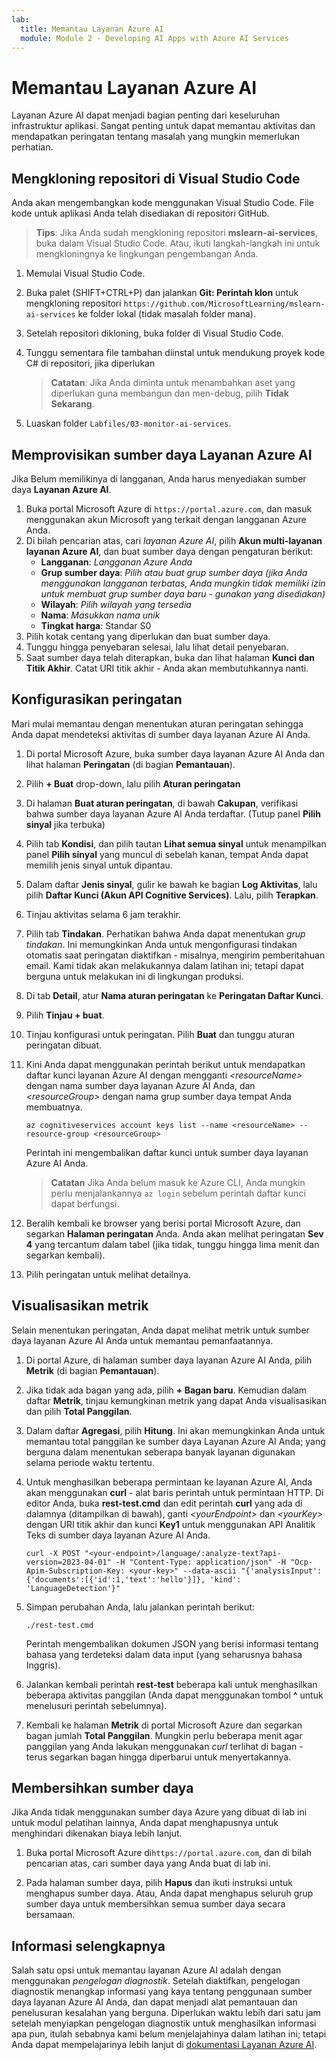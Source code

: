 ```yaml
---
lab:
  title: Memantau Layanan Azure AI
  module: Module 2 - Developing AI Apps with Azure AI Services
---
```


# Memantau Layanan Azure AI

Layanan Azure AI dapat menjadi bagian penting dari keseluruhan infrastruktur aplikasi. Sangat penting untuk dapat memantau aktivitas dan mendapatkan peringatan tentang masalah yang mungkin memerlukan perhatian.

## Mengkloning repositori di Visual Studio Code

Anda akan mengembangkan kode menggunakan Visual Studio Code. File kode untuk aplikasi Anda telah disediakan di repositori GitHub.

> **Tips**: Jika Anda sudah mengkloning repositori **mslearn-ai-services**, buka dalam Visual Studio Code. Atau, ikuti langkah-langkah ini untuk mengkloningnya ke lingkungan pengembangan Anda.

1. Memulai Visual Studio Code.
2. Buka palet (SHIFT+CTRL+P) dan jalankan **Git: Perintah klon** untuk mengkloning repositori `https://github.com/MicrosoftLearning/mslearn-ai-services` ke folder lokal (tidak masalah folder mana).
3. Setelah repositori dikloning, buka folder di Visual Studio Code.
4. Tunggu sementara file tambahan diinstal untuk mendukung proyek kode C# di repositori, jika diperlukan

    > **Catatan**: Jika Anda diminta untuk menambahkan aset yang diperlukan guna membangun dan men-debug, pilih **Tidak Sekarang**.

5. Luaskan folder `Labfiles/03-monitor-ai-services`.

## Memprovisikan sumber daya Layanan Azure AI

Jika Belum memilikinya di langganan, Anda harus menyediakan sumber daya **Layanan Azure AI**.

1. Buka portal Microsoft Azure di `https://portal.azure.com`, dan masuk menggunakan akun Microsoft yang terkait dengan langganan Azure Anda.
2. Di bilah pencarian atas, cari *layanan Azure AI*, pilih **Akun multi-layanan layanan Azure AI**, dan buat sumber daya dengan pengaturan berikut:
    - **Langganan**: *Langganan Azure Anda*
    - **Grup sumber daya**: *Pilih atau buat grup sumber daya (jika Anda menggunakan langganan terbatas, Anda mungkin tidak memiliki izin untuk membuat grup sumber daya baru - gunakan yang disediakan)*
    - **Wilayah**: *Pilih wilayah yang tersedia*
    - **Nama**: *Masukkan nama unik*
    - **Tingkat harga**: Standar S0
3. Pilih kotak centang yang diperlukan dan buat sumber daya.
4. Tunggu hingga penyebaran selesai, lalu lihat detail penyebaran.
5. Saat sumber daya telah diterapkan, buka dan lihat halaman **Kunci dan Titik Akhir**. Catat URI titik akhir - Anda akan membutuhkannya nanti.

## Konfigurasikan peringatan

Mari mulai memantau dengan menentukan aturan peringatan sehingga Anda dapat mendeteksi aktivitas di sumber daya layanan Azure AI Anda.

1. Di portal Microsoft Azure, buka sumber daya layanan Azure AI Anda dan lihat halaman **Peringatan** (di bagian **Pemantauan**).
2. Pilih **+ Buat** drop-down, lalu pilih **Aturan peringatan**
3. Di halaman **Buat aturan peringatan**, di bawah **Cakupan**, verifikasi bahwa sumber daya layanan Azure AI Anda terdaftar. (Tutup panel **Pilih sinyal** jika terbuka)
4. Pilih tab **Kondisi**, dan pilih tautan **Lihat semua sinyal** untuk menampilkan panel **Pilih sinyal** yang muncul di sebelah kanan, tempat Anda dapat memilih jenis sinyal untuk dipantau.
5. Dalam daftar **Jenis sinyal**, gulir ke bawah ke bagian **Log Aktivitas**, lalu pilih **Daftar Kunci (Akun API Cognitive Services)**. Lalu, pilih **Terapkan**.
6. Tinjau aktivitas selama 6 jam terakhir.
7. Pilih tab **Tindakan**. Perhatikan bahwa Anda dapat menentukan *grup tindakan*. Ini memungkinkan Anda untuk mengonfigurasi tindakan otomatis saat peringatan diaktifkan - misalnya, mengirim pemberitahuan email. Kami tidak akan melakukannya dalam latihan ini; tetapi dapat berguna untuk melakukan ini di lingkungan produksi.
8. Di tab **Detail**, atur **Nama aturan peringatan** ke **Peringatan Daftar Kunci**.
9. Pilih **Tinjau + buat**. 
10. Tinjau konfigurasi untuk peringatan. Pilih **Buat** dan tunggu aturan peringatan dibuat.
11. Kini Anda dapat menggunakan perintah berikut untuk mendapatkan daftar kunci layanan Azure AI dengan mengganti *&lt;resourceName&gt;* dengan nama sumber daya layanan Azure AI Anda, dan *&lt;resourceGroup&gt;* dengan nama grup sumber daya tempat Anda membuatnya.

    ```
    az cognitiveservices account keys list --name <resourceName> --resource-group <resourceGroup>
    ```

    Perintah ini mengembalikan daftar kunci untuk sumber daya layanan Azure AI Anda.

    > **Catatan** Jika Anda belum masuk ke Azure CLI, Anda mungkin perlu menjalankannya `az login` sebelum perintah daftar kunci dapat berfungsi.

12. Beralih kembali ke browser yang berisi portal Microsoft Azure, dan segarkan **Halaman peringatan** Anda. Anda akan melihat peringatan **Sev 4** yang tercantum dalam tabel (jika tidak, tunggu hingga lima menit dan segarkan kembali).
13. Pilih peringatan untuk melihat detailnya.

## Visualisasikan metrik

Selain menentukan peringatan, Anda dapat melihat metrik untuk sumber daya layanan Azure AI Anda untuk memantau pemanfaatannya.

1. Di portal Azure, di halaman sumber daya layanan Azure AI Anda, pilih **Metrik** (di bagian **Pemantauan**).
2. Jika tidak ada bagan yang ada, pilih **+ Bagan baru**. Kemudian dalam daftar **Metrik**, tinjau kemungkinan metrik yang dapat Anda visualisasikan dan pilih **Total Panggilan**.
3. Dalam daftar **Agregasi**, pilih **Hitung**.  Ini akan memungkinkan Anda untuk memantau total panggilan ke sumber daya Layanan Azure AI Anda; yang berguna dalam menentukan seberapa banyak layanan digunakan selama periode waktu tertentu.
4. Untuk menghasilkan beberapa permintaan ke layanan Azure AI, Anda akan menggunakan **curl** - alat baris perintah untuk permintaan HTTP. Di editor Anda, buka **rest-test.cmd** dan edit perintah **curl** yang ada di dalamnya (ditampilkan di bawah), ganti *&lt;yourEndpoint&gt;* dan *&lt;yourKey&gt;* dengan URI titik akhir dan kunci **Key1** untuk menggunakan API Analitik Teks di sumber daya layanan Azure AI Anda.

    ```
    curl -X POST "<your-endpoint>/language/:analyze-text?api-version=2023-04-01" -H "Content-Type: application/json" -H "Ocp-Apim-Subscription-Key: <your-key>" --data-ascii "{'analysisInput':{'documents':[{'id':1,'text':'hello'}]}, 'kind': 'LanguageDetection'}"
    ```

5. Simpan perubahan Anda, lalu jalankan perintah berikut:

    ```
    ./rest-test.cmd
    ```

    Perintah mengembalikan dokumen JSON yang berisi informasi tentang bahasa yang terdeteksi dalam data input (yang seharusnya bahasa Inggris).

6. Jalankan kembali perintah **rest-test** beberapa kali untuk menghasilkan beberapa aktivitas panggilan (Anda dapat menggunakan tombol **^** untuk menelusuri perintah sebelumnya).
7. Kembali ke halaman **Metrik** di portal Microsoft Azure dan segarkan bagan jumlah **Total Panggilan**. Mungkin perlu beberapa menit agar panggilan yang Anda lakukan menggunakan *curl* terlihat di bagan - terus segarkan bagan hingga diperbarui untuk menyertakannya.

## Membersihkan sumber daya

Jika Anda tidak menggunakan sumber daya Azure yang dibuat di lab ini untuk modul pelatihan lainnya, Anda dapat menghapusnya untuk menghindari dikenakan biaya lebih lanjut.

1. Buka portal Microsoft Azure di`https://portal.azure.com`, dan di bilah pencarian atas, cari sumber daya yang Anda buat di lab ini.

2. Pada halaman sumber daya, pilih **Hapus** dan ikuti instruksi untuk menghapus sumber daya. Atau, Anda dapat menghapus seluruh grup sumber daya untuk membersihkan semua sumber daya secara bersamaan.

## Informasi selengkapnya

Salah satu opsi untuk memantau layanan Azure AI adalah dengan menggunakan *pengelogan diagnostik*. Setelah diaktifkan, pengelogan diagnostik menangkap informasi yang kaya tentang penggunaan sumber daya layanan Azure AI Anda, dan dapat menjadi alat pemantauan dan penelusuran kesalahan yang berguna. Diperlukan waktu lebih dari satu jam setelah menyiapkan pengelogan diagnostik untuk menghasilkan informasi apa pun, itulah sebabnya kami belum menjelajahinya dalam latihan ini; tetapi Anda dapat mempelajarinya lebih lanjut di [dokumentasi Layanan Azure AI](https://docs.microsoft.com/azure/ai-services/diagnostic-logging).
